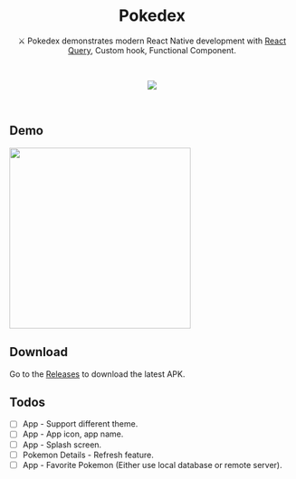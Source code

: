 <h1 align="center">Pokedex</h1>
<p align="center">  
⚔️ Pokedex demonstrates modern React Native development with  <a href="https://github.com/tanstack/query">React Query</a>, Custom hook, Functional Component.
</p>
</br>
<p align="center">
<img src="./previews/app_screenshots.png"/>
</p>
</br>

## Demo

<img src="./previews/android_demo_record.gif" width="320"/>

## Download

Go to the [Releases](https://github.com/yujune/pokemon/releases) to download the latest APK.

## Todos

- [ ] App - Support different theme.
- [ ] App - App icon, app name.
- [ ] App - Splash screen.
- [ ] Pokemon Details - Refresh feature.
- [ ] App - Favorite Pokemon (Either use local database or remote server).
